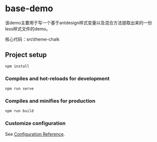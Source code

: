 # base-demo

该demo主要用于写一个基于antdesign样式变量以及混合方法提取出来的一份less样式文件的demo。

核心代码：src\theme-chalk

## Project setup
```
npm install
```

### Compiles and hot-reloads for development
```
npm run serve
```

### Compiles and minifies for production
```
npm run build
```

### Customize configuration
See [Configuration Reference](https://cli.vuejs.org/config/).
